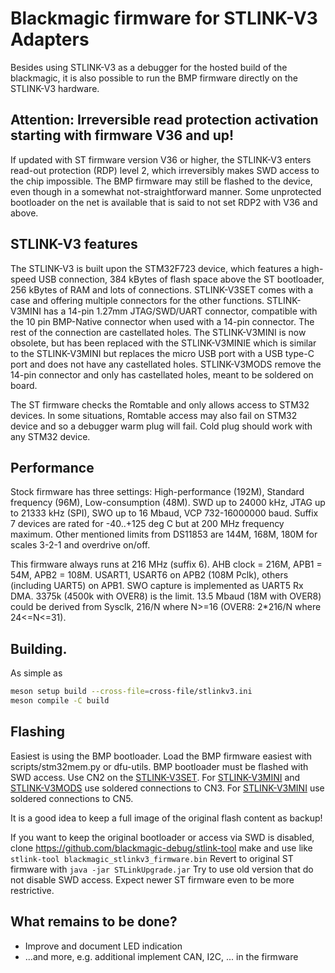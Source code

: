 # Blackmagic firmware for STLINK-V3 Adapters

Besides using STLINK-V3 as a debugger for the hosted build of the blackmagic,
it is also possible to run the BMP firmware directly on the STLINK-V3
hardware.

## Attention: Irreversible read protection activation starting with firmware V36 and up!
If updated with ST firmware version V36 or higher, the STLINK-V3 enters
read-out protection (RDP) level 2, which irreversibly makes SWD access
to the chip impossible. The BMP firmware may still be flashed to the device,
even though in a somewhat not-straightforward manner. Some unprotected bootloader
on the net is available that is said to not set RDP2 with V36 and above.

## STLINK-V3 features
The STLINK-V3 is built upon the STM32F723 device, which features a high-speed
USB connection, 384 kBytes of flash space above the ST bootloader,
256 kBytes of RAM and lots of connections. STLINK-V3SET comes with
a case and offering multiple connectors for the other functions. STLINK-V3MINI has
a 14-pin 1.27mm JTAG/SWD/UART connector, compatible with the 10 pin BMP-Native
connector when used with a 14-pin connector. The rest of the connection are
castellated holes. The STLINK-V3MINI is now obsolete,
but has been replaced with the STLINK-V3MINIE which is similar to the STLINK-V3MINI
but replaces the micro USB port with a USB type-C port and does not have any
castellated holes. STLINK-V3MODS remove the 14-pin connector and only has castellated
holes, meant to be soldered on board.

The ST firmware checks the Romtable and only allows access to STM32 devices. In
some situations, Romtable access may also fail on STM32 device and so a debugger
warm plug will fail. Cold plug should work with any STM32 device.

## Performance
Stock firmware has three settings: High-performance (192M), Standard frequency (96M), Low-consumption (48M).
SWD up to 24000 kHz, JTAG up to 21333 kHz (SPI), SWO up to 16 Mbaud, VCP 732-16000000 baud.
Suffix 7 devices are rated for -40..+125 deg C but at 200 MHz frequency maximum.
Other mentioned limits from DS11853 are 144M, 168M, 180M for scales 3-2-1 and overdrive on/off.

This firmware always runs at 216 MHz (suffix 6). AHB clock = 216M, APB1 = 54M, APB2 = 108M.
USART1, USART6 on APB2 (108M Pclk), others (including UART5) on APB1.
SWO capture is implemented as UART5 Rx DMA. 3375k (4500k with OVER8) is the limit.
13.5 Mbaud (18M with OVER8) could be derived from Sysclk, 216/N where N>=16 (OVER8: 2*216/N where 24<=N<=31).

## Building.

As simple as
```sh
meson setup build --cross-file=cross-file/stlinkv3.ini
meson compile -C build
```

## Flashing
Easiest is using the BMP bootloader. Load the BMP firmware easiest with
scripts/stm32mem.py  or dfu-utils. BMP bootloader must be flashed with SWD
access. Use CN2 on the [STLINK-V3SET](https://www.st.com/resource/en/data_brief/stlink-v3set.pdf).
For [STLINK-V3MINI](https://www.st.com/resource/en/data_brief/stlink-v3mini.pdf)
and [STLINK-V3MODS](https://www.st.com/resource/en/data_brief/stlink-v3mods.pdf)
use soldered connections to CN3. For [STLINK-V3MINI](https://www.st.com/resource/en/data_brief/stlink-v3minie.pdf) use soldered connections to CN5.

It is a good idea to keep a full image of the original flash content as backup!

If you want to keep the original bootloader or access via SWD is disabled, clone
https://github.com/blackmagic-debug/stlink-tool
make and use like
`stlink-tool blackmagic_stlinkv3_firmware.bin`
Revert to original ST firmware with
`java -jar STLinkUpgrade.jar`
Try to use old version that do not disable SWD access. Expect newer ST firmware even to be more restrictive.

## What remains to be done?

- Improve and document LED indication
- ...and more, e.g. additional implement CAN, I2C, ... in the firmware
